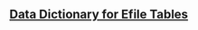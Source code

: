 ## [Data Dictionary for Efile Tables](https://nonprofit-open-data-collective.github.io/irs990efile/data-dictionary/data-dictionary.html#f990-part-09-table-00-expenses)


